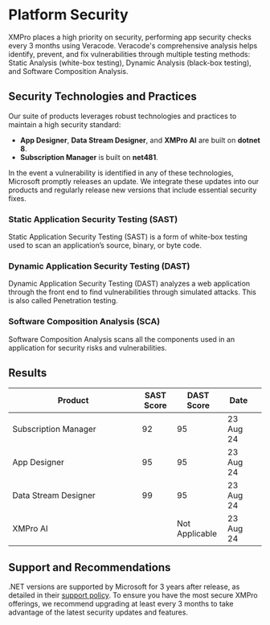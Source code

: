 # Platform Security

XMPro places a high priority on security, performing app security checks every 3 months using Veracode. Veracode's comprehensive analysis helps identify, prevent, and fix vulnerabilities through multiple testing methods: Static Analysis (white-box testing), Dynamic Analysis (black-box testing), and Software Composition Analysis.

## **Security Technologies and Practices**

Our suite of products leverages robust technologies and practices to maintain a high security standard:

* **App Designer**, **Data Stream Designer**, and **XMPro AI** are built on **dotnet 8**.
* **Subscription Manager** is built on **net481**.

In the event a vulnerability is identified in any of these technologies, Microsoft promptly releases an update. We integrate these updates into our products and regularly release new versions that include essential security fixes.

### Static Application Security Testing (SAST)

Static Application Security Testing (SAST) is a form of white-box testing used to scan an application’s source, binary, or byte code.

### Dynamic Application Security Testing (DAST)

Dynamic Application Security Testing (DAST) analyzes a web application through the front end to find vulnerabilities through simulated attacks. This is also called Penetration testing.

### Software Composition Analysis (SCA)

Software Composition Analysis scans all the components used in an application for security risks and vulnerabilities.

## Results

<table><thead><tr><th width="242">Product</th><th data-type="number">SAST Score</th><th>DAST Score</th><th>Date</th><th data-hidden></th></tr></thead><tbody><tr><td>Subscription Manager</td><td>92</td><td>95</td><td>23 Aug 24</td><td></td></tr><tr><td>App Designer</td><td>95</td><td>95</td><td>23 Aug 24</td><td></td></tr><tr><td>Data Stream Designer</td><td>99</td><td>95</td><td>23 Aug 24</td><td></td></tr><tr><td>XMPro AI</td><td></td><td>Not Applicable</td><td>23 Aug 24</td><td></td></tr></tbody></table>

## Support and Recommendations

.NET versions are supported by Microsoft for 3 years after release, as detailed in their [support policy](https://dotnet.microsoft.com/en-us/platform/support/policy). To ensure you have the most secure XMPro offerings, we recommend upgrading at least every 3 months to take advantage of the latest security updates and features.
